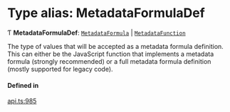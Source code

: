 # Type alias: MetadataFormulaDef

Ƭ **MetadataFormulaDef**: [`MetadataFormula`](MetadataFormula.md) \| [`MetadataFunction`](MetadataFunction.md)

The type of values that will be accepted as a metadata formula definition. This can either
be the JavaScript function that implements a metadata formula (strongly recommended)
or a full metadata formula definition (mostly supported for legacy code).

#### Defined in

[api.ts:985](https://github.com/coda/packs-sdk/blob/main/api.ts#L985)
